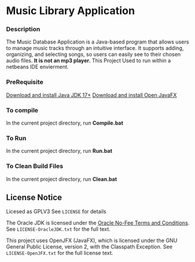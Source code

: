 # Music Library Application

### Description
The Music Database Application is a Java-based program that allows users to manage  music tracks through an intuitive interface. It supports adding, organizing, and selecting songs, so users can easily see to their chosen audio files. **It is not an mp3 player.** This Project Used to run within a netbeans IDE envierment.

### PreRequisite
[Download and install Java JDK 17+](https://www.oracle.com/java/technologies/downloads/)
[Download and install Open JavaFX](https://openjfx.io/)

### To compile
In the current project directory, run **Compile.bat**
### To Run
In the current project directory, run **Run.bat**
### To Clean Build Files
In the current project directory, run **Clean.bat**

## License Notice
Licesed as GPLV3 See `LICENSE` for details

The Oracle JDK is licensed under the [Oracle No-Fee Terms and Conditions](https://www.oracle.com/downloads/licenses/no-fee-license.html).  
See `LICENSE-OracleJDK.txt` for the full text.

This project uses OpenJFX (JavaFX), which is licensed under the GNU General Public License, version 2, with the Classpath Exception.
See `LICENSE-OpenJFX.txt` for the full license text.
